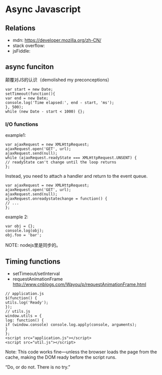 # Async Javascript


## Relations
 - mdn: https://developer.mozilla.org/zh-CN/
 - stack overflow:  
 - jsFiddle:

## async funciton
颠覆对JS的认识（demolished my preconceptions）
```
var start = new Date;
setTimeout(function(){
var end = new Date;
console.log('Time elapsed:', end - start, 'ms');
}, 500);
while (new Date - start < 1000) {};
```

### I/O functions
example1: 
```
var ajaxRequest = new XMLHttpRequest;
ajaxRequest.open('GET', url);
ajaxRequest.send(null);
while (ajaxRequest.readyState === XMLHttpRequest.UNSENT) {
// readyState can't change until the loop returns
};
```
Instead, you need to attach a handler and return to the event queue.
```
var ajaxRequest = new XMLHttpRequest;
ajaxRequest.open('GET', url);
ajaxRequest.send(null);
ajaxRequest.onreadystatechange = function() {
// ...
};
```

example 2:
```
var obj = {};
console.log(obj);
obj.foo = 'bar';
```
NOTE: nodejs里是同步的。

## Timing functions

 * setTimeout/setInterval
 * requestAnimationFrame
    http://www.cnblogs.com/Wayou/p/requestAnimationFrame.html

```
// application.js
$(function() {
utils.log('Ready');
});
// utils.js
window.utils = {
log: function() {
if (window.console) console.log.apply(console, arguments);
}
};
<script src="application.js"></script>
<script src="util.js"></script>
```
Note: This code works fine—unless the browser loads the page from the cache,
making the DOM ready before the script runs.



“Do, or do not. There is no try.”


